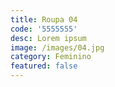 ```yaml
---
title: Roupa 04
code: '5555555'
desc: Lorem ipsum
image: /images/04.jpg
category: Feminino
featured: false
---
```

